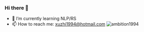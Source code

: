 ### Hi there 👋

<!--
**ambition1994/ambition1994** is a ✨ _special_ ✨ repository because its `README.md` (this file) appears on your GitHub profile.

Here are some ideas to get you started:

- 🔭 I’m currently working on ...
- 🌱 I’m currently learning ...
- 👯 I’m looking to collaborate on ...
- 🤔 I’m looking for help with ...
- 💬 Ask me about ...
- 📫 How to reach me: ...
- 😄 Pronouns: ...
- ⚡ Fun fact: ...
-->


- 🌱 I’m currently learning NLP/RS
- 📫 How to reach me: xuzhi1994@hotmail.com
![ambition1994](https://github-readme-stats.vercel.app/api?username=ambition1994&show_icons=true&include_all_commits=true?count_private=true?include_all_commits=true&theme=vue)

